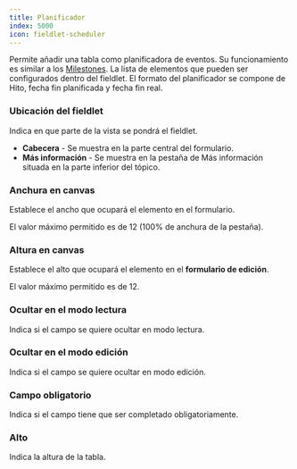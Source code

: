 ```yaml
---
title: Planificador
index: 5000
icon: fieldlet-scheduler
---
```


Permite añadir una tabla como planificadora de eventos. Su funcionamiento es similar a los
[Milestones](/rules/palette/fieldlets/milestones). La lista de elementos que pueden ser configurados dentro del
fieldlet. El formato del planificador se compone de Hito, fecha fin planificada y fecha fin real.

### Ubicación del fieldlet

Indica en que parte de la vista se pondrá el fieldlet.

- **Cabecera** - Se muestra en la parte central del formulario.
- **Más información** - Se muestra en la pestaña de Más información situada en la parte inferior del tópico.

### Anchura en canvas

Establece el ancho que ocupará el elemento en el formulario.

El valor máximo permitido es de 12 (100% de anchura de la pestaña).

### Altura en canvas

Establece el alto que ocupará el elemento en el **formulario de edición**.

El valor máximo permitido es de 12.

### Ocultar en el modo lectura

Indica si el campo se quiere ocultar en modo lectura.

### Ocultar en el modo edición

Indica si el campo se quiere ocultar en modo edición.

### Campo obligatorio

Indica si el campo tiene que ser completado obligatoriamente.

### Alto

Indica la altura de la tabla.
